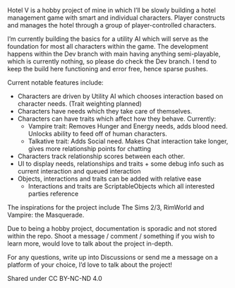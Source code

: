 Hotel V is a hobby project of mine in which I’ll be slowly building a hotel management game with smart and individual characters. Player constructs and manages the hotel through a group of player-controlled characters. 

I’m currently building the basics for a utility AI which will serve as the foundation for most all characters within the game. The development happens within the Dev branch with main having anything semi-playable, which is currently nothing, so please do check the Dev branch. I tend to keep the build here functioning and error free, hence sparse pushes.

Current notable features include:  
- Characters are driven by Utility AI which chooses interaction based on character needs. (Trait weighting planned) 
- Characters have needs which they take care of themselves. 
- Characters can have traits which affect how they behave. Currently: 
  - Vampire trait: Removes Hunger and Energy needs, adds blood need. Unlocks ability to feed off of human characters. 
  - Talkative trait: Adds Social need. Makes Chat interaction take longer, gives more relationship points for chatting 
- Characters track relationship scores between each other. 
- UI to display needs, relationships and traits + some debug info such as current interaction and queued interaction 
- Objects, interactions and traits can be added with relative ease 
  - Interactions and traits are ScriptableObjects which all interested parties reference 

The inspirations for the project include The Sims 2/3, RimWorld and Vampire: the Masquerade. 

Due to being a hobby project, documentation is sporadic and not stored within the repo. Shoot a message / comment / something if you wish to learn more, would love to talk about the project in-depth. 

For any questions, write up into Discussions or send me a message on a platform of your choice, I’d love to talk about the project! 

Shared under CC BY-NC-ND 4.0
